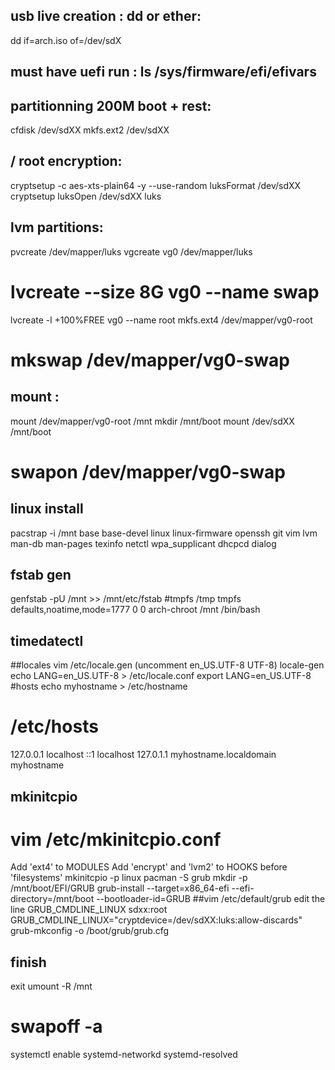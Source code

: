 ## usb live creation : dd or ether:
dd if=arch.iso of=/dev/sdX
## must have uefi run : ls /sys/firmware/efi/efivars
## partitionning 200M boot + rest:
cfdisk /dev/sdXX
mkfs.ext2 /dev/sdXX
## / root encryption:
cryptsetup -c aes-xts-plain64 -y --use-random luksFormat /dev/sdXX
cryptsetup luksOpen /dev/sdXX luks
## lvm partitions:
pvcreate /dev/mapper/luks
vgcreate vg0 /dev/mapper/luks
# lvcreate --size 8G vg0 --name swap
lvcreate -l +100%FREE vg0 --name root
mkfs.ext4 /dev/mapper/vg0-root
# mkswap /dev/mapper/vg0-swap
## mount :
mount /dev/mapper/vg0-root /mnt
mkdir /mnt/boot
mount /dev/sdXX /mnt/boot
# swapon /dev/mapper/vg0-swap
## linux install
pacstrap -i /mnt base base-devel linux linux-firmware openssh git vim lvm man-db man-pages texinfo netctl wpa_supplicant dhcpcd dialog
## fstab gen
genfstab -pU /mnt >> /mnt/etc/fstab
#tmpfs	/tmp	tmpfs	defaults,noatime,mode=1777	0	0
arch-chroot /mnt /bin/bash
## timedatectl
##locales
vim /etc/locale.gen (uncomment en_US.UTF-8 UTF-8)
locale-gen
echo LANG=en_US.UTF-8 > /etc/locale.conf
export LANG=en_US.UTF-8
#hosts
echo myhostname > /etc/hostname
# /etc/hosts
127.0.0.1	localhost
::1		localhost
127.0.1.1	myhostname.localdomain	myhostname
## mkinitcpio
# vim /etc/mkinitcpio.conf
Add 'ext4' to MODULES
Add 'encrypt' and 'lvm2' to HOOKS before 'filesystems'
mkinitcpio -p linux
pacman -S grub
mkdir -p /mnt/boot/EFI/GRUB
grub-install --target=x86_64-efi --efi-directory=/mnt/boot --bootloader-id=GRUB
##vim  /etc/default/grub edit the line GRUB_CMDLINE_LINUX sdxx:root
GRUB_CMDLINE_LINUX="cryptdevice=/dev/sdXX:luks:allow-discards"
grub-mkconfig -o /boot/grub/grub.cfg
## finish
exit
umount -R /mnt
# swapoff -a
systemctl enable systemd-networkd systemd-resolved
